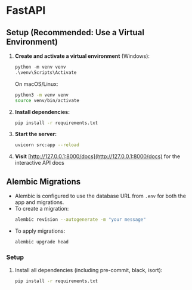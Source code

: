 # FastAPI

## Setup (Recommended: Use a Virtual Environment)

1. **Create and activate a virtual environment** (Windows):
   ```powershell
   python -m venv venv
   .\venv\Scripts\Activate
   ```
   On macOS/Linux:
   ```sh
   python3 -m venv venv
   source venv/bin/activate
   ```

2. **Install dependencies:**
   ```sh
   pip install -r requirements.txt
   ```

3. **Start the server:**
   ```sh
   uvicorn src:app --reload  
   ```

4. **Visit** [http://127.0.0.1:8000/docs](http://127.0.0.1:8000/docs) for the interactive API docs

## Alembic Migrations
- Alembic is configured to use the database URL from `.env` for both the app and migrations.
- To create a migration:
  ```sh
  alembic revision --autogenerate -m "your message"
  ```
- To apply migrations:
  ```sh
  alembic upgrade head
  ```

### Setup

1. Install all dependencies (including pre-commit, black, isort):
   ```sh
   pip install -r requirements.txt
   ```